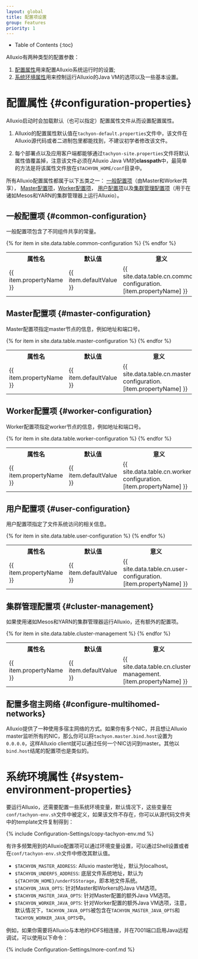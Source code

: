 ```yaml
---
layout: global
title: 配置项设置
group: Features
priority: 1
---
```


* Table of Contents
{:toc}

Alluxio有两种类型的配置参数：

1. [配置属性](#configuration-properties)用来配置Alluxio系统运行时的设置;
2. [系统环境属性](#system-environment-properties)用来控制运行Alluxio的Java VM的选项以及一些基本设置。

# 配置属性 {#configuration-properties}

Alluxio启动时会加载默认（也可以指定）配置属性文件从而设置配置属性。

1. Alluxio的配置属性默认值在`tachyon-default.properties`文件中，该文件在Alluxio源代码或者二进制包里都能找到，不建议初学者修改该文件。

2. 每个部署点以及应用客户端都能够通过`tachyon-site.properties`文件将默认属性值覆盖掉，注意该文件必须在Alluxio Java VM的**classpath**中，最简单的方法是将该属性文件放在`$TACHYON_HOME/conf`目录中。

所有Alluxio配置属性都属于以下五类之一：
[一般配置项](#common-configuration)（由Master和Worker共享），
[Master配置项](#master-configuration)，[Worker配置项](#worker-configuration)，
[用户配置项](#user-configuration)以及[集群管理配置项](#cluster-management)（用于在诸如Mesos和YARN的集群管理器上运行Alluxio）。

## 一般配置项 {#common-configuration}

一般配置项包含了不同组件共享的常量。

<table class="table table-striped">
<tr><th>属性名</th><th>默认值</th><th>意义</th></tr>
{% for item in site.data.table.common-configuration %}
  <tr>
    <td>{{ item.propertyName }}</td>
    <td>{{ item.defaultValue }}</td>
    <td>{{ site.data.table.cn.common-configuration.[item.propertyName] }}</td>
  </tr>
{% endfor %}
</table>

## Master配置项 {#master-configuration}

Master配置项指定master节点的信息，例如地址和端口号。

<table class="table table-striped">
<tr><th>属性名</th><th>默认值</th><th>意义</th></tr>
{% for item in site.data.table.master-configuration %}
  <tr>
    <td>{{ item.propertyName }}</td>
    <td>{{ item.defaultValue }}</td>
    <td>{{ site.data.table.cn.master-configuration.[item.propertyName] }}</td>
  </tr>
{% endfor %}
</table>

## Worker配置项 {#worker-configuration}

Worker配置项指定worker节点的信息，例如地址和端口号。

<table class="table table-striped">
<tr><th>属性名</th><th>默认值</th><th>意义</th></tr>
{% for item in site.data.table.worker-configuration %}
  <tr>
    <td>{{ item.propertyName }}</td>
    <td>{{ item.defaultValue }}</td>
    <td>{{ site.data.table.cn.worker-configuration.[item.propertyName] }}</td>
  </tr>
{% endfor %}
</table>


## 用户配置项 {#user-configuration}

用户配置项指定了文件系统访问的相关信息。

<table class="table table-striped">
<tr><th>属性名</th><th>默认值</th><th>意义</th></tr>
{% for item in site.data.table.user-configuration %}
  <tr>
    <td>{{ item.propertyName }}</td>
    <td>{{ item.defaultValue }}</td>
    <td>{{ site.data.table.cn.user-configuration.[item.propertyName] }}</td>
  </tr>
{% endfor %}
</table>

## 集群管理配置项 {#cluster-management}

如果使用诸如Mesos和YARN的集群管理器运行Alluxio，还有额外的配置项。

<table class="table table-striped">
<tr><th>属性名</th><th>默认值</th><th>意义</th></tr>
{% for item in site.data.table.cluster-management %}
  <tr>
    <td>{{ item.propertyName }}</td>
    <td>{{ item.defaultValue }}</td>
    <td>{{ site.data.table.cn.cluster-management.[item.propertyName] }}</td>
  </tr>
{% endfor %}
</table>

## 配置多宿主网络 {#configure-multihomed-networks}

Alluxio提供了一种使用多宿主网络的方式。如果你有多个NIC，并且想让Alluxio master监听所有的NIC，那么你可以将`tachyon.master.bind.host`设置为`0.0.0.0`，这样Alluxio client就可以通过任何一个NIC访问到master。其他以`bind.host`结尾的配置项也是类似的。

# 系统环境属性 {#system-environment-properties}

要运行Alluxio，还需要配置一些系统环境变量，默认情况下，这些变量在`conf/tachyon-env.sh`文件中被定义，如果该文件不存在，你可以从源代码文件夹中的template文件复制得到：

{% include Configuration-Settings/copy-tachyon-env.md %}

有许多频繁用到的Alluxio配置项可以通过环境变量设置，可以通过Shell设置或者在`conf/tachyon-env.sh`文件中修改其默认值。

* `$TACHYON_MASTER_ADDRESS`: Alluxio master地址，默认为localhost。
* `$TACHYON_UNDERFS_ADDRESS`: 底层文件系统地址，默认为`${TACHYON_HOME}/underFSStorage`，即本地文件系统。
* `$TACHYON_JAVA_OPTS`: 针对Master和Workers的Java VM选项。
* `$TACHYON_MASTER_JAVA_OPTS`: 针对Master配置的额外Java VM选项。
* `$TACHYON_WORKER_JAVA_OPTS`: 针对Worker配置的额外Java VM选项，注意，默认情况下，`TACHYON_JAVA_OPTS`被包含在`TACHYON_MASTER_JAVA_OPTS`和`TACHYON_WORKER_JAVA_OPTS`中。

例如，如果你需要将Alluxio与本地的HDFS相连接，并在7001端口启用Java远程调试，可以使用以下命令：

{% include Configuration-Settings/more-conf.md %}
